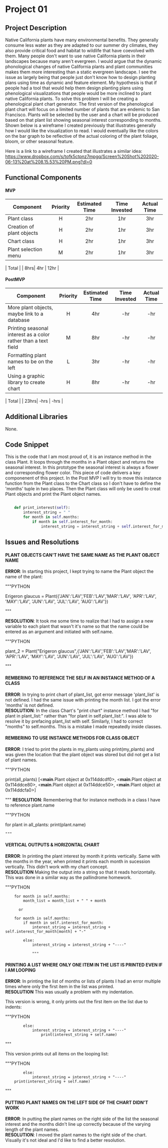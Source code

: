 # Project 01

## Project Description
Native California plants have many environmental benefits. They generally consume less water as they are adapted to our summer dry climates, they also provide critical food and habitat to wildlife that have coevolved with them. Many people don't want to use native California plants in their landscapes because many aren't evergreen. I would argue that the dynamic phonological changes of native California plants and plant communities makes them more interesting than a static evergreen landscape. I see the issue as largely being that people just don't know how to design planting plans using time as dynamic and feature element. My hypothesis is that if people had a tool that would help them design planting plans using phenological visualizations that people would be more inclined to plant native California plants. To solve this problem I will be creating a phenological plant chart generator. The first version of the phenological plant chart will focus on a limited number of plants that are endemic to San Francisco. Plants will be selected by the user and a chart will be produced based on that plant list showing seasonal interest corresponding to months. Shown below is a wireframe I created previously that illustrates generally how I would like the visualization to read. I would eventually like the colors on the bar graph to be reflective of the actual coloring of the plant foliage, bloom, or other seasonal feature.

Here is a link to a wireframe I created that illustrates a similar idea:
https://www.dropbox.com/s/tofk5ctpnz7mpgq/Screen%20Shot%202020-06-13%20at%208.15.53%20PM.png?dl=0


## Functional Components

#### MVP
| Component | Priority | Estimated Time | Time Invested | Actual Time |
| --- | :---: |  :---: | :---: | :---: |
| Plant class | H | 2hr | 1hr | 3hr|
| Creation of plant objects  | H | 2hr | 1hr | 3hr|
| Chart class | H | 2hr | 1hr | 3hr|
| Plant selection menu  | M | 2hr| 1hr | 3hr |

| Total |  | 8hrs| 4hr | 12hr |

#### PostMVP
| Component | Priority | Estimated Time | Time Invested | Actual Time |
| --- | :---: |  :---: | :---: | :---: |
| More plant objects, maybe link to a database| H | 4hr | -hr | -hr|
| Printing seasonal interest as a color rather than a text field| M | 8hr | -hr | -hr|
| Formatting plant names to be on the left | L | 3hr | -hr | -hr|
| Using a graphic library to create chart | H | 8hr | -hr | -hr|

| Total |  | 23hrs| -hrs | -hrs |

## Additional Libraries
 None. 

## Code Snippet
This is the code that I am most proud of, it is an instance method in the class Plant. It loops through the months in a Plant object and returns the seasonal interest. In this prototype the seasonal interest is always a flower and corresponding flower color. This piece of code delivers a key componenent of this project. In the Post MVP I will try to move this instance function from the Plant class to the Chart class so I don't have to define the 'months' tuple in two places. Then the Plant class will only be used to creat Plant objects and print the Plant object names.

```python

    def print_interest(self):  
        interest_string = " "
        for month in self.months:
            if month in self.interest_for_month:
                interest_string = interest_string + self.interest_for_month[month] + "-"
```

## Issues and Resolutions


#### PLANT OBJECTS CAN'T HAVE THE SAME NAME AS THE PLANT OBJECT NAME
**ERROR**:  In starting this project, I kept trying to name the Plant object the name of the plant:

"""PYTHON

Erigeron glaucus = Plant({'JAN':'LAV','FEB':'LAV','MAR':'LAV', 'APR':'LAV', 'MAY':'LAV', 'JUN':'LAV', 'JUL':'LAV', 'AUG':'LAV'})

"""

**RESOLUTION**: It took me some time to realize that I had to assign a new variable to each plant that wasn't it's name so that the name could be entered as an argument and initiated with self.name.

"""PYTHON

plant_2 = Plant("Erigeron glaucus",{'JAN':'LAV','FEB':'LAV','MAR':'LAV', 'APR':'LAV', 'MAY':'LAV', 'JUN':'LAV', 'JUL':'LAV', 'AUG':'LAV'})

"""

#### REMBERING TO REFERENCE THE SELF IN AN INSTANCE METHOD OF A CLASS
**ERROR**:  In trying to print chart of plant_list, got error message 'plant_list' is not defined. I had the same issue with printing the month list. I got the error 'months' is not defined.                       
**RESOLUTION**: In the class Chart's "print chart" instance method I had "for plant in plant_list:" rather than "for plant in self.plant_list:". I was able to resolve it by prefacing plant_list with self. Similarly, I had to correct "months" to self.months. This is a mistake I made repeatedly inside classes.

#### REMBERING TO USE INSTANCE METHODS FOR CLASS OBJECT
**ERROR**: I tried to print the plants in my_plants using print(my_plants) and was given the location that the plant object was stored but did not get a list of plant names.

"""PYTHON

print(all_plants)
[<__main__.Plant object at 0x114ddcdf0>, <__main__.Plant object at 0x114ddce80>, <__main__.Plant object at 0x114ddce50>, <__main__.Plant object at 0x114ddcfa0>]

"""
**RESOLUTION**: Remembering that for instance methods in a class I have to reference plant.name

"""PYTHON

for plant in all_plants:
    print(plant.name)
    
    """

#### VERTICAL OUTPUTS & HORIZONTAL CHART
**ERROR**:  In printing the plant interest by month it prints vertically. Same with the months in the year, when printed it prints each month in sucession vertically. This didn't work with my chart concept.                        
**RESOLUTION** Making the output into a string so that it reads horizontally. This was done in a similar way as the pallindrome homework.

"""PYTHON

        for month in self.months:
            month_list = month_list + " " + month
            
          or
          
        for month in self.months:
            if month in self.interest_for_month:
                interest_string = interest_string + self.interest_for_month[month] + "-"
                
            else:
                interest_string = interest_string + "----"    
                
                """
                
 #### PRINTING A LIST WHERE ONLY ONE ITEM IN THE LIST IS PRINTED EVEN IF I AM LOOPING
**ERROR**:  In printing the list of months or lists of plants I had an error multiple times where only the first item in the list was printed.              
**RESOLUTION** This was usually a problem with my indentation.

This version is wrong, it only prints out the first item on the list due to indents:

"""PYTHON

            else:
                interest_string = interest_string + "----"
                    print(interest_string + self.name)     

"""


This version prints out all items on the looping list:

"""PYTHON

            else:
                interest_string = interest_string + "----"
        print(interest_string + self.name)     

"""

#### PUTTING PLANT NAMES ON THE LEFT SIDE OF THE CHART DIDN'T WORK
**ERROR**:  In putting the plant names on the right side of the list the seasonal interest and the months didn't line up correctly because of the varying length of the plant names.                    
**RESOLUTION**: I moved the plant names to the right side of the chart. Visually it's not ideal and I'd like to find a better resolution.


